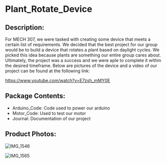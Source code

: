 # Plant_Rotate_Device
## Description:
For MECH 307, we were tasked with creating some device that meets a certain list of requirements. We decided that the best project for our group would be to build a device that rotates a plant based on daylight cycles. We picked this idea because plants are something our entire group cares about. Ultimately, the project was a success and we were aple to complete it within the desired timeframe. Below are pictures of the device and a video of our project can be found at the following link:

https://www.youtube.com/watch?v=E7zsh_mMY0E

## Package Contents:
- Arduino_Code: Code used to power our arduino
- Motor_Code: Used to test our motor
- Journal: Documentation of our project

## Product Photos:

![IMG_1546](https://user-images.githubusercontent.com/74421153/236318464-56c293b3-4985-408e-9f9c-171f4110a99a.JPG)

![IMG_1565](https://user-images.githubusercontent.com/74421153/236318458-954aa92a-fb01-45e3-93c5-44cb88090fc3.JPG)

